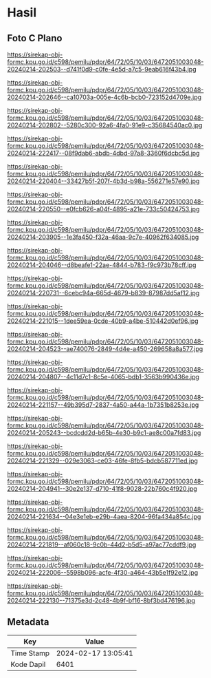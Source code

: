 # Hasil

## Foto C Plano

https://sirekap-obj-formc.kpu.go.id/c598/pemilu/pdpr/64/72/05/10/03/6472051003048-20240214-202503--d741f0d9-c0fe-4e5d-a7c5-9eab616f43b4.jpg

https://sirekap-obj-formc.kpu.go.id/c598/pemilu/pdpr/64/72/05/10/03/6472051003048-20240214-202646--ca10703a-005e-4c6b-bcb0-723152d4709e.jpg

https://sirekap-obj-formc.kpu.go.id/c598/pemilu/pdpr/64/72/05/10/03/6472051003048-20240214-202802--5280c300-92a6-4fa0-91e9-c35684540ac0.jpg

https://sirekap-obj-formc.kpu.go.id/c598/pemilu/pdpr/64/72/05/10/03/6472051003048-20240214-222417--08f9dab6-abdb-4dbd-97a8-3360f6dcbc5d.jpg

https://sirekap-obj-formc.kpu.go.id/c598/pemilu/pdpr/64/72/05/10/03/6472051003048-20240214-220404--33427b5f-207f-4b3d-b98a-556271e57e90.jpg

https://sirekap-obj-formc.kpu.go.id/c598/pemilu/pdpr/64/72/05/10/03/6472051003048-20240214-220550--e0fcb626-a04f-4895-a21e-733c50424753.jpg

https://sirekap-obj-formc.kpu.go.id/c598/pemilu/pdpr/64/72/05/10/03/6472051003048-20240214-203905--1e3fa450-f32a-46aa-9c7e-40962f634085.jpg

https://sirekap-obj-formc.kpu.go.id/c598/pemilu/pdpr/64/72/05/10/03/6472051003048-20240214-204046--d8beafe1-22ae-4844-b783-f9c973b78cff.jpg

https://sirekap-obj-formc.kpu.go.id/c598/pemilu/pdpr/64/72/05/10/03/6472051003048-20240214-220731--6cebc94a-665d-4679-b839-87987dd5af12.jpg

https://sirekap-obj-formc.kpu.go.id/c598/pemilu/pdpr/64/72/05/10/03/6472051003048-20240214-221015--1dee59ea-0cde-40b9-a4be-510442d0ef96.jpg

https://sirekap-obj-formc.kpu.go.id/c598/pemilu/pdpr/64/72/05/10/03/6472051003048-20240214-204523--ae740076-2849-4d4e-a450-269658a8a577.jpg

https://sirekap-obj-formc.kpu.go.id/c598/pemilu/pdpr/64/72/05/10/03/6472051003048-20240214-204807--4c11d7c1-8c5e-4065-bdb1-3563b990436e.jpg

https://sirekap-obj-formc.kpu.go.id/c598/pemilu/pdpr/64/72/05/10/03/6472051003048-20240214-221157--49b395d7-2837-4a50-a44a-1b7351b8253e.jpg

https://sirekap-obj-formc.kpu.go.id/c598/pemilu/pdpr/64/72/05/10/03/6472051003048-20240214-205243--bcdcdd2d-b65b-4e30-b9c1-ae8c00a7fd83.jpg

https://sirekap-obj-formc.kpu.go.id/c598/pemilu/pdpr/64/72/05/10/03/6472051003048-20240214-221329--029e3063-ce03-46fe-8fb5-bdcb587711ed.jpg

https://sirekap-obj-formc.kpu.go.id/c598/pemilu/pdpr/64/72/05/10/03/6472051003048-20240214-204941--30e2e137-d710-41f8-9028-22b760c4f920.jpg

https://sirekap-obj-formc.kpu.go.id/c598/pemilu/pdpr/64/72/05/10/03/6472051003048-20240214-221634--04e3e1eb-e29b-4aea-8204-96fa434a854c.jpg

https://sirekap-obj-formc.kpu.go.id/c598/pemilu/pdpr/64/72/05/10/03/6472051003048-20240214-221819--af060c18-9c0b-44d2-b5d5-a97ac77cddf9.jpg

https://sirekap-obj-formc.kpu.go.id/c598/pemilu/pdpr/64/72/05/10/03/6472051003048-20240214-222006--5598b096-acfe-4f30-a464-43b5e1f92e12.jpg

https://sirekap-obj-formc.kpu.go.id/c598/pemilu/pdpr/64/72/05/10/03/6472051003048-20240214-222130--71375e3d-2c48-4b9f-bf16-8bf3bd476196.jpg


## Metadata

| Key        | Value               |
| ---------- | ------------------- |
| Time Stamp | 2024-02-17 13:05:41 |
| Kode Dapil | 6401                |



